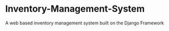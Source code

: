 # Inventory-Management-System
A web based inventory management system built on the Django Framework
